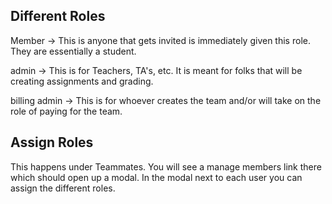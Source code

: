 
## Different Roles 


Member -> This is anyone that gets invited is immediately given this role. They are essentially a student.

admin -> This is for Teachers, TA's, etc. It is meant for folks that will be creating assignments and grading.

billing admin -> This is for whoever creates the team and/or will take on the role of paying for the team.

## Assign Roles

This happens under Teammates. You will see a manage members link there which should open up a modal. In the modal next to each user you can assign the different roles.
